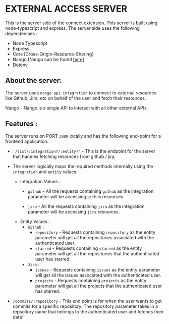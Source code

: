 # EXTERNAL ACCESS SERVER

This is the server side of the connect extension. This server is built using node-typescript and express.
 The server side uses the following dependencies :
 - Node Typescript
 - Express
 - Cors [Cross-Origin-Resource-Sharing]
 - Nango [Nango can be found [here](https://www.nango.dev/)]
 - Dotenv

## About the server:
The server uses `nango api integration` to connect to external resources like Github, Jira, etc on behalf of the user and fetch their resources.

Nango - Nango is a single API to interact with all other external APIs. 


## Features :
The server  runs on PORT `3000` locally and has the following end-point for a frontend application:

- `'/list/:integration?/:entity?'` - This is the endpoint for the server that handles fetching resources from github / jira. 
 - The server logically maps the required methods internally using the `integration` and `entity` values.
    - Integration Values :
        - `github`  - All the requests containing `github` as the integration parameter will be accessing `github` resources.

        - `jira` - All the requests containing `jira` as the integration parameter will be accessing `jira` resources.
    - Entity Values : 
        - `Github` :
            - `repository` - Requests containing `repository` as the entity parameter will get all the repositories associated with the authenticated user.
            - `starred` - Requests containing `starred` as the entity parameter will get all the repositories that the authenticated user has starred.
        - `Jira` :
            - `issues` - Requests containing `issues` as the entity parameter will get all the issues associated with the authenticated user.
            - `projects` - Requests containing `projects` as the entity parameter will get all the projects that the authenticated user has starred.    

 - `/commits/:repository` -  This end point is for when the user wants to get commits for a specific repository. The repository parameter takes in a repsoitory name that belongs to the authenticated user and fetches their data'
